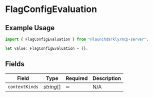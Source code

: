 # FlagConfigEvaluation

## Example Usage

```typescript
import { FlagConfigEvaluation } from "@launchdarkly/mcp-server";

let value: FlagConfigEvaluation = {};
```

## Fields

| Field              | Type               | Required           | Description        |
| ------------------ | ------------------ | ------------------ | ------------------ |
| `contextKinds`     | *string*[]         | :heavy_minus_sign: | N/A                |